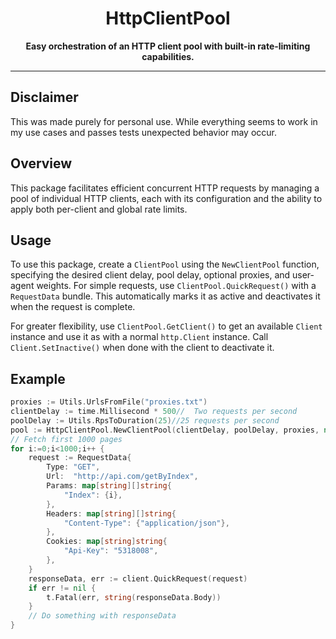 
<h1 align="center">HttpClientPool</h1>

<p align="center">
  <b>Easy orchestration of an HTTP client pool with built-in rate-limiting capabilities.</b>
</p>

---

## Disclaimer

This was made purely for personal use. While everything seems to work in my use cases and passes tests unexpected behavior may occur.

## Overview

This package facilitates efficient concurrent HTTP requests by managing a pool of individual HTTP clients, each with its configuration and the ability to apply both per-client and global rate limits.

## Usage

To use this package, create a `ClientPool` using the `NewClientPool` function, specifying the desired client delay, pool delay, optional proxies, and user-agent weights. For simple requests, use `ClientPool.QuickRequest()` with a `RequestData` bundle. This automatically marks it as active and deactivates it when the request is complete.

For greater flexibility, use `ClientPool.GetClient()` to get an available `Client` instance and use it as with a normal `http.Client` instance. Call `Client.SetInactive()` when done with the client to deactivate it.

## Example

```go
proxies := Utils.UrlsFromFile("proxies.txt")
clientDelay := time.Millisecond * 500//  Two requests per second
poolDelay := Utils.RpsToDuration(25)//25 requests per second
pool := HttpClientPool.NewClientPool(clientDelay, poolDelay, proxies, nil)
// Fetch first 1000 pages
for i:=0;i<1000;i++ {
	request := RequestData{
		Type: "GET",
		Url:  "http://api.com/getByIndex",
		Params: map[string][]string{
			"Index": {i},
		},
		Headers: map[string][]string{
			"Content-Type": {"application/json"},
		},
		Cookies: map[string]string{
			"Api-Key": "5318008",
		},
	}
	responseData, err := client.QuickRequest(request)
	if err != nil {
		t.Fatal(err, string(responseData.Body))
	}
    // Do something with responseData
}
```

